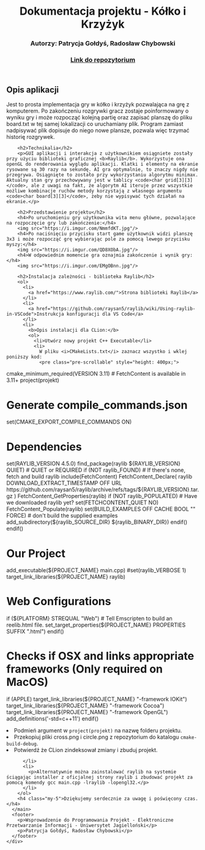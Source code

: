 <!DOCTYPE html>
<html>
<head>
  <meta charset="UTF-8" />
  <meta name="author" content="Patrycja Gołdyś, Radosław Chybowski">
  <link href="https://cdn.jsdelivr.net/npm/bootstrap@5.3.0/dist/css/bootstrap.min.css" rel="stylesheet" integrity="sha384-9ndCyUaIbzAi2FUVXJi0CjmCapSmO7SnpJef0486qhLnuZ2cdeRhO02iuK6FUUVM" crossorigin="anonymous">
</head>
<body class="container">
  <div class="row">
    <div class="col-md-8 mx-auto">
      <header>
        <h1 class="my-4">Dokumentacja projektu - Kółko i Krzyżyk</h1>
        <h3 class="my-3">Autorzy: Patrycja Gołdyś, Radosław Chybowski</h2>
          <h3 class="mb-5"><a href="https://github.com/radekchybowski/ProjektWDP">Link do repozytorium</h3></a>
      </header>
      <main>
        <h2>Opis aplikacji</h2>
        <p>Jest to prosta implementacja gry w kółko i krzyżyk pozwalająca na grę z komputerem. Po zakończeniu rozgrywki gracz zostaje poinformowany o wyniku gry i może rozpocząć kolejną partię oraz zapisać planszę do pliku board.txt w tej samej lokalizacji co uruchamiany plik. Program zamiast nadpisywać plik dopisuje do niego nowe plansze, pozwala więc trzymać historię rozgrywek.</p>
        
        <h2>Technikalia</h2>
        <p>GUI aplikacji i interakcja z użytkownikiem osiągniete zostały przy użyciu biblioteki graficznej <b>Raylib</b>. Wykorzystuje ona openGL do renderowania wyglądu aplikacji. Klatki i elementy na ekranie rysowane są 30 razy na sekundę. AI gra optymalnie, to znaczy nigdy nie przegrywa. Osiągnięte to zostało przy wykorzystaniu algorytmu minimax. Aktualny stan gry przechowywany jest w tablicy <code>char grid[3][3]</code>, ale z uwagi na fakt, że algorytm AI iteruje przez wszystkie możliwe kombinacje ruchów metody korzystają z własnego argumentu <code>char board[3][3]</code>, żeby nie wypisywać tych działań na ekranie.</p>

        <h2>Przedstawienie projektu</h2>
        <h4>Po uruchomieniu gry użytkownika wita menu główne, pozwalające na rozpoczęcie gry lub zakończenie:</h4>
        <img src="https://i.imgur.com/NmmfdKT.jpg"/>
        <h4>Po naciśnięciu przycisku start game użytkownik widzi planszę 3x3 i może rozpocząć grę wybierając pole za pomocą lewego przycisku myszy:</h4>
        <img src="https://i.imgur.com/QD8XObA.jpg"/>
        <h4>W odpowiednim momencie gra oznajmia zakończenie i wynik gry:</h4>
        <img src="https://i.imgur.com/EMgOBnn.jpg"/>
    
        <h2>Instalacja zależności - biblioteka Raylib</h2>
        <ol>
          <li>
            <a href="https://www.raylib.com/">Strona biblioteki Raylib</a>
          </li>
          <li>
            <a href="https://github.com/raysan5/raylib/wiki/Using-raylib-in-VSCode">Instrukcja konfiguracji dla VS Code</a>
          </li>
          <li>
            <b>Opis instalacji dla CLion:</b> 
            <ol>
              <li>Utwórz nowy projekt C++ Executable</li>
              <li>
                W pliku <i>CMakeLists.txt</i> zaznacz wszystko i wklej poniższy kod:
                <pre class="pre-scrollable" style="height: 400px;">
cmake_minimum_required(VERSION 3.11) # FetchContent is available in 3.11+
project(projekt)

# Generate compile_commands.json
set(CMAKE_EXPORT_COMPILE_COMMANDS ON)

# Dependencies
set(RAYLIB_VERSION 4.5.0)
find_package(raylib ${RAYLIB_VERSION} QUIET) # QUIET or REQUIRED
if (NOT raylib_FOUND) # If there's none, fetch and build raylib
    include(FetchContent)
    FetchContent_Declare(
            raylib
            DOWNLOAD_EXTRACT_TIMESTAMP OFF
            URL https://github.com/raysan5/raylib/archive/refs/tags/${RAYLIB_VERSION}.tar.gz
    )
    FetchContent_GetProperties(raylib)
    if (NOT raylib_POPULATED) # Have we downloaded raylib yet?
        set(FETCHCONTENT_QUIET NO)
        FetchContent_Populate(raylib)
        set(BUILD_EXAMPLES OFF CACHE BOOL "" FORCE) # don't build the supplied examples
        add_subdirectory(${raylib_SOURCE_DIR} ${raylib_BINARY_DIR})
    endif()
endif()

# Our Project

add_executable(${PROJECT_NAME} main.cpp)
#set(raylib_VERBOSE 1)
target_link_libraries(${PROJECT_NAME} raylib)

# Web Configurations
if (${PLATFORM} STREQUAL "Web")
    # Tell Emscripten to build an reelib.html file.
    set_target_properties(${PROJECT_NAME} PROPERTIES SUFFIX ".html")
endif()

# Checks if OSX and links appropriate frameworks (Only required on MacOS)
if (APPLE)
    target_link_libraries(${PROJECT_NAME} "-framework IOKit")
    target_link_libraries(${PROJECT_NAME} "-framework Cocoa")
    target_link_libraries(${PROJECT_NAME} "-framework OpenGL")
    add_definitions('-std=c++11')
endif()
                </pre>
              </li>
              <li>
                Podmień argument w <code>project(projekt)</code> na nazwę folderu projektu.
              </li>
              <li>
                Przekopiuj pliki cross.png i circle.png z repozytorium do katalogu <code>cmake-build-debug</code>.
              </li>
              <li>
                Potwierdź że CLion zindeksował zmiany i zbuduj projekt.
              </li>
            </ol>

          </li>
          <li>
            <p>Alternatywnie można zainstalować raylib na systemie ściągając installer z oficjalnej strony raylib i zbudować projekt za pomocą komendy gcc main.cpp -lraylib -lopengl32.</p>
          </li>
        </ol>
        <h4 class="my-5">Dziękujemy serdecznie za uwagę i poświęcony czas.</h4>
      </main>
      <footer>
        <p>Wsprowadzenie do Programowania Projekt - Elektroniczne Przetwarzanie Informacji - Uniwersytet Jagielloński</p>
        <p>Patrycja Gołdyś, Radosław Chybowski</p>
      </footer>
    </div>
  </div>
  
  
  
</body>
</html>
